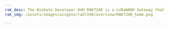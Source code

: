 ```yaml
---
rak_desc: The WisGate Developer D4H RAK7248 is a LoRaWAN® Gateway that consists of Raspberry Pi4, RAK2287 Concentrator, and RAK2287 Pi HAT. RAK2287 includes a GPS module and a heat sink for better performance and thermal heat dissipation management, and its housing is built with an aluminum casing.
rak_img: /assets/images/wisgate/rak7248/overview/RAK7248_home.png

---
```


<rk-redirect to="/Product-Categories/WisGate/RAK7248/Overview/" />
